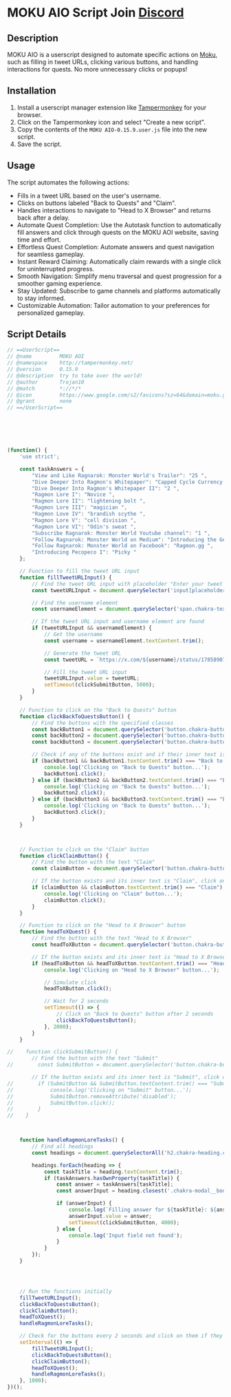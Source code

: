# MOKU AIO Script Join [Discord](https://www.discord.gg/ukx23R9bqC)

## Description

MOKU AIO is a userscript designed to automate specific actions on [Moku](https://hq.moku.gg/), such as filling in tweet URLs, clicking various buttons, and handling interactions for quests. No more unnecessary clicks or popups!

## Installation

1. Install a userscript manager extension like [Tampermonkey](https://www.tampermonkey.net/) for your browser.
2. Click on the Tampermonkey icon and select "Create a new script".
3. Copy the contents of the `MOKU AIO-0.15.9.user.js` file into the new script.
4. Save the script.

## Usage

The script automates the following actions:

- Fills in a tweet URL based on the user's username.
- Clicks on buttons labeled "Back to Quests" and "Claim".
- Handles interactions to navigate to "Head to X Browser" and returns back after a delay.
- Automate Quest Completion: Use the Autotask function to automatically fill answers and click through quests on the MOKU AOI website, saving time and effort.
- Effortless Quest Completion: Automate answers and quest navigation for seamless gameplay.
- Instant Reward Claiming: Automatically claim rewards with a single click for uninterrupted progress.
- Smooth Navigation: Simplify menu traversal and quest progression for a smoother gaming experience.
- Stay Updated: Subscribe to game channels and platforms automatically to stay informed.
- Customizable Automation: Tailor automation to your preferences for personalized gameplay.

## Script Details

```javascript
// ==UserScript==
// @name         MOKU AOI
// @namespace    http://tampermonkey.net/
// @version      0.15.9
// @description  try to take over the world!
// @author       Trojan10
// @match        *://*/*
// @icon         https://www.google.com/s2/favicons?sz=64&domain=moku.gg
// @grant        none
// ==/UserScript==






(function() {
    'use strict';

    const taskAnswers = {
        "View and Like Ragnarok: Monster World's Trailer": "25 ",
        "Dive Deeper Into Ragmon's Whitepaper": "Capped Cycle Currency ",
        "Dive Deeper Into Ragmon's Whitepaper II": "2 ",
        "Ragmon Lore I": "Novice ",
        "Ragmon Lore II": "lightening bolt ",
        "Ragmon Lore III": "magician ",
        "Ragmon Love IV": "brandish scythe ",
        "Ragmon Lore V": "cell division ",
        "Ragmon Lore VI": "Odin's sweat ",
        "Subscribe Ragnarok: Monster World Youtube channel": "1 ",
        "Follow Ragnarok: Monster World on Medium": "Introducing the Genesis Tamer ",
        "Follow Ragnarok: Monster World on Facebook": "Ragmon.gg ",
        "Introducing Pecopeco I": "Picky "
    };

    // Function to fill the tweet URL input
    function fillTweetURLInput() {
        // Find the tweet URL input with placeholder "Enter your tweet URL here"
        const tweetURLInput = document.querySelector('input[placeholder="Enter your tweet URL here"]');

        // Find the username element
        const usernameElement = document.querySelector('span.chakra-text.css-sb2h4l');

        // If the tweet URL input and username element are found
        if (tweetURLInput && usernameElement) {
            // Get the username
            const username = usernameElement.textContent.trim();

            // Generate the tweet URL
            const tweetURL = `https://x.com/${username}/status/1785890701680799810`;

            // Fill the tweet URL input
            tweetURLInput.value = tweetURL;
            setTimeout(clickSubmitButton, 5000);
        }
    }

    // Function to click on the "Back to Quests" button
    function clickBackToQuestsButton() {
        // Find the buttons with the specified classes
        const backButton1 = document.querySelector('button.chakra-button.css-lb13n9');
        const backButton2 = document.querySelector('button.chakra-button.css-y9uut2');
        const backButton3 = document.querySelector('button.chakra-button.css-lo5yay');

        // Check if any of the buttons exist and if their inner text is "Back to Quests", then click on it
        if (backButton1 && backButton1.textContent.trim() === "Back to Quests") {
            console.log('Clicking on "Back to Quests" button...');
            backButton1.click();
        } else if (backButton2 && backButton2.textContent.trim() === "Back to Quests") {
            console.log('Clicking on "Back to Quests" button...');
            backButton2.click();
        } else if (backButton3 && backButton3.textContent.trim() === "Back to Quests") {
            console.log('Clicking on "Back to Quests" button...');
            backButton3.click();
        }
    }



    // Function to click on the "Claim" button
    function clickClaimButton() {
        // Find the button with the text "Claim"
        const claimButton = document.querySelector('button.chakra-button.css-1cu4onf');

        // If the button exists and its inner text is "Claim", click on it
        if (claimButton && claimButton.textContent.trim() === "Claim") {
            console.log('Clicking on "Claim" button...');
            claimButton.click();
        }
    }

    // Function to click on the "Head to X Browser" button
    function headToXQuest() {
        // Find the button with the text "Head to X Browser"
        const headToXButton = document.querySelector('button.chakra-button.css-t8acr6');

        // If the button exists and its inner text is "Head to X Browser", click on it
        if (headToXButton && headToXButton.textContent.trim() === "Head to X Browser") {
            console.log('Clicking on "Head to X Browser" button...');

            // Simulate click
            headToXButton.click();

            // Wait for 2 seconds
            setTimeout(() => {
                // Click on "Back to Quests" button after 2 seconds
                clickBackToQuestsButton();
            }, 2000);
        }
    }

//    function clickSubmitButton() {
        // Find the button with the text "Submit"
//        const SubmitButton = document.querySelector('button.chakra-button.css-lb13n9');

        // If the button exists and its inner text is "Submit", click on it
//        if (SubmitButton && SubmitButton.textContent.trim() === "Submit") {
//            console.log('Clicking on "Submit" button...');
//            SubmitButton.removeAttribute('disabled');
//            SubmitButton.click();
//        }
//    }



    function handleRagmonLoreTasks() {
        // Find all headings
        const headings = document.querySelectorAll('h2.chakra-heading.css-83vqzy');

        headings.forEach(heading => {
            const taskTitle = heading.textContent.trim();
            if (taskAnswers.hasOwnProperty(taskTitle)) {
                const answer = taskAnswers[taskTitle];
                const answerInput = heading.closest('.chakra-modal__body').querySelector('input[placeholder="ENTER ANSWER"]');

                if (answerInput) {
                    console.log(`Filling answer for ${taskTitle}: ${answer}`);
                    answerInput.value = answer;
                    setTimeout(clickSubmitButton, 4000);
                } else {
                    console.log('Input field not found');
                }
            }
        });
    }




    // Run the functions initially
    fillTweetURLInput();
    clickBackToQuestsButton();
    clickClaimButton();
    headToXQuest();
    handleRagmonLoreTasks();

    // Check for the buttons every 2 seconds and click on them if they appear
    setInterval(() => {
        fillTweetURLInput();
        clickBackToQuestsButton();
        clickClaimButton();
        headToXQuest();
        handleRagmonLoreTasks();
    }, 1000);
})();
